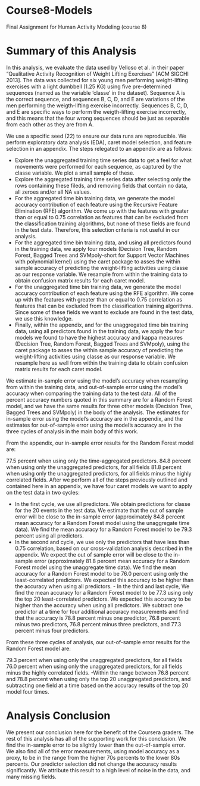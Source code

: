# Course8-Models
Final Assignment for Human Activity Modeling (course 8)

# Summary of this Analysis

In this analysis, we evaluate the data used by Velloso et al. in their paper “Qualitative Activity Recognition of Weight Lifting Exercises” [ACM SIGCHI 2013]. The data was collected for six young men performing weight-lifting exercises with a light dumbbell (1.25 KG) using five pre-determined sequences (named as the variable ‘classe’ in the dataset). Sequence A is the correct sequence, and sequences B, C, D, and E are variations of the men performing the weigth-lifting exercise incorrectly. Sequences B, C, D, and E are specific ways to perform the weigth-lifting exercise incorrectly, and this means that the four wrong sequences should be just as separable from each other as they are from A.

We use a specific seed (22) to ensure our data runs are reproducible. We perform exploratory data analysis (EDA), caret model selection, and feature selection in an appendix. The steps relegated to an appendix are as follows:

- Explore the unaggregated training time series data to get a feel for what movements were performed for each sequence, as captured by the classe variable. We plot a small sample of these.
- Explore the aggregated training time series data after selecting only the rows containing these fileds, and removing fields that contain no data, all zeroes and/or all NA values.
- For the aggregated time bin training data, we generate the model accuracy contribution of each feature using the Recursive Feature Elimination (RFE) algorithm. We come up with the features with greater than or equal to 0.75 correlation as features that can be excluded from the classification training algorithms, but none of these fields are found in the test data. Therefore, this selection criteria is not useful in our analysis.
- For the aggregated time bin training data, and using all predictors found in the training data, we apply four models (Decision Tree, Random Forest, Bagged Trees and SVMpoly-short for Support Vector Machines with polynomial kernel) using the caret package to asses the within sample accuracy of predicting the weight-lifting activities using classe as our response variable. We resample from within the training data to obtain confusion matrix results for each caret model.
- For the unaggregated time bin training data, we generate the model accuracy contribution of each feature using the RFE algorithm. We come up with the features with greater than or equal to 0.75 correlation as features that can be excluded from the classification training algorithms. Since some of these fields we want to exclude are found in the test data, we use this knowledge.
- Finally, within the appendix, and for the unaggregated time bin training data, using all predictors found in the training data, we apply the four models we found to have the highest accuracy and kappa measures (Decision Tree, Random Forest, Bagged Trees and SVMpoly), using the caret package to asses the within sample accuracy of predicting the weight-lifting activities using classe as our response variable. We resample here as well from within the training data to obtain confusion matrix results for each caret model.

We estimate in-sample error using the model’s accuracy when resampling from within the training data, and out-of-sample error using the model’s accuracy when comparing the training data to the test data. All of the percent accuracy numbers quoted in this summary are for a Random Forest model, and we have the same results for three other models (Decision Tree, Bagged Trees and SVMpoly) in the body of the analysis. The estimates for in-sample error using the model’s accuracy are in the appendix, and the estimates for out-of-sample error using the model’s accuracy are in the three cycles of analysis in the main body of this work.

From the appendix, our in-sample error results for the Random Forest model are:

77.5 percent when using only the time-aggregated predictors.
84.8 percent when using only the unaggregated predictors, for all fields
81.8 percent when using only the unaggregated predictors, for all fields minus the highly correlated fields.
After we perform all of the steps previously outlined and contained here in an appendix, we have four caret models we want to apply on the test data in two cycles:

- In the first cycle, we use all predictors. We obtain predictions for classe for the 20 events in the test data. We estimate that the out of sample error will be close to the in-sample error (approximately 84.8 percent mean accuracy for a Random Forest model using the unaggregate time data). We find the mean accuracy for a Random Forest model to be 79.3 percent using all predictors.
- In the second and cycle, we use only the predictors that have less than 0.75 correlation, based on our cross-validation analysis described in the appendix. We expect the out of sample error will be close to the in-sample error (approximately 81.8 percent mean accuracy for a Random Forest model using the unaggregate time data). We find the mean accuracy for a Random Forest model to be 76.0 percent using only the least-correlated predictors. We expected this accuracy to be higher than the accuracy when using all predictors. - In the third and last cycle, We find the mean accuracy for a Random Forest model to be 77.3 using only the top 20 least-correlated predictors. We expected this accuracy to be higher than the accuracy when using all predictors. We subtract one predictor at a time for four additional accuracy measurements and find that the accuracy is 78.8 percent minus one predictor, 76.8 percent minus two predictors, 76.8 percent minus three predictors, and 77.3 percent minus four predictors.

From these three cycles of analysis, our out-of-sample error results for the Random Forest model are:

79.3 percent when using only the unaggregated predictors, for all fields
76.0 percent when using only the unaggregated predictors, for all fields minus the highly correlated fields. -Within the range between 76.8 percent and 78.8 percent when using only the top 20 unaggregated predictors, and subtracting one field at a time based on the accuracy results of the top 20 model four times.

# Analysis Conclusion

We present our conclusion here for the benefit of the Coursera graders. The rest of this analysis has all of the supporting work for this conclusion. We find the in-sample error to be slightly lower than the out-of-sample error. We also find all of the error measurements, using model accuracy as a proxy, to be in the range from the higher 70s percents to the lower 80s percents. Our predictor selection did not change the accuracy results significantly. We attribute this result to a high level of noise in the data, and many missing fields.
